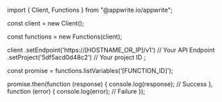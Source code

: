 import { Client, Functions } from "@appwrite.io/appwrite";

const client = new Client();

const functions = new Functions(client);

client
    .setEndpoint('https://[HOSTNAME_OR_IP]/v1') // Your API Endpoint
    .setProject('5df5acd0d48c2') // Your project ID
;

const promise = functions.listVariables('[FUNCTION_ID]');

promise.then(function (response) {
    console.log(response); // Success
}, function (error) {
    console.log(error); // Failure
});